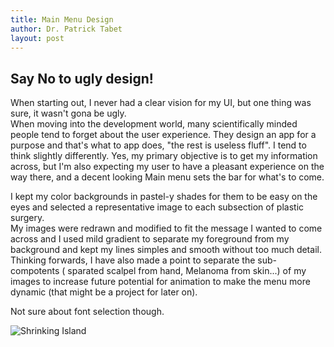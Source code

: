 ```yaml
---
title: Main Menu Design 
author: Dr. Patrick Tabet
layout: post
---
```

## Say No to ugly design!

When starting out, I never had a clear vision for my UI, but one thing was sure, it wasn't gona be ugly.  
When moving into the development world, many scientifically minded people tend to forget about the user experience. They design an app for a purpose and that's what to app does, "the rest is useless fluff". 
I tend to think slightly differently. Yes, my primary objective is to get my information across, but I'm also expecting my user to have a pleasant experience on the way there, and a decent looking Main menu sets the bar for what's to come.  

I kept my color backgrounds in pastel-y shades for them to be easy on the eyes and selected a representative image to each subsection of plastic surgery.  
My images were redrawn and modified to fit the message I wanted to come across and I used mild gradient to separate my foreground from my background and kept my lines simples and smooth without too much detail.  
Thinking forwards, I have also made a point to separate the sub-compotents ( sparated scalpel from hand, Melanoma from skin...) of my images to increase future potential for animation to make the menu more dynamic (that might be a project for later on).

Not sure about font selection though.

<a class="image fit"><img src="{{ 'assets/images/Trial Menu.jpg' | relative_url }}" alt="Shrinking Island" /></a>
